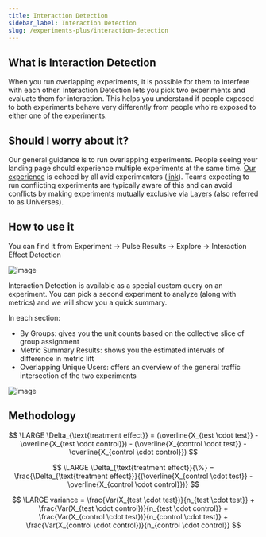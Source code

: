 ```yaml
---
title: Interaction Detection
sidebar_label: Interaction Detection
slug: /experiments-plus/interaction-detection
---
```


## What is Interaction Detection

When you run overlapping experiments, it is possible for them to interfere with each other. Interaction Detection lets you pick two experiments and evaluate them for interaction. This helps you understand if people exposed to both experiments behave very differently from people who're exposed to either one of the experiments.

## Should I worry about it?

Our general guidance is to run overlapping experiments. People seeing your landing page should experience multiple experiments at the same time. [Our experience](https://www.statsig.com/blog/embracing-overlapping-a-b-tests-and-the-danger-of-isolating-experiments) is echoed by all avid experimenters ([link](https://www.microsoft.com/en-us/research/articles/a-b-interactions-a-call-to-relax/)). Teams expecting to run conflicting experiments are typically aware of this and can avoid conflicts by making experiments mutually exclusive via [Layers](/layers) (also referred to as Universes).

## How to use it

You can find it from Experiment -> Pulse Results -> Explore -> Interaction Effect Detection

![image](https://graphite-user-uploaded-assets-prod.s3.amazonaws.com/jZMgd0DwQQ1ecgiZmsNS/b49e62b2-ba95-4db3-8d5a-3ce3f08b620d.png)

Interaction Detection is available as a special custom query on an experiment. You can pick a second experiment to analyze (along with metrics) and we will show you a quick summary.

In each section:

- By Groups: gives you the unit counts based on the collective slice of group assignment
- Metric Summary Results: shows you the estimated intervals of difference in metric lift
- Overlapping Unique Users: offers an overview of the general traffic intersection of the two experiments

![image](https://graphite-user-uploaded-assets-prod.s3.amazonaws.com/jZMgd0DwQQ1ecgiZmsNS/dd24b23b-d562-4a4e-9b0a-6443b083f24a.png)

## Methodology

$$
\LARGE
\Delta_{\text{treatment effect}} = (\overline{X_{test \cdot test}} - \overline{X_{test \cdot control}}) - (\overline{X_{control \cdot test}} - \overline{X_{control \cdot control}})
$$

$$
\LARGE
\Delta_{\text{treatment effect}}{\%} = \frac{\Delta_{\text{treatment effect}}}{(\overline{X_{control \cdot test}} - \overline{X_{control \cdot control}})}
$$

$$
\LARGE
variance = \frac{Var(X_{test \cdot test})}{n_{test \cdot test}} + \frac{Var(X_{test \cdot control})}{n_{test \cdot control}} + \frac{Var(X_{control \cdot test})}{n_{control \cdot test}} + \frac{Var(X_{control \cdot control})}{n_{control \cdot control}}
$$
